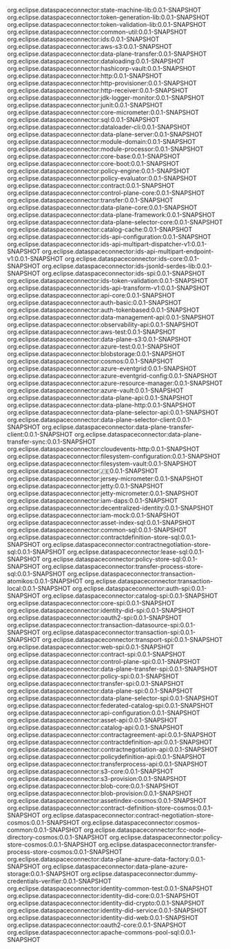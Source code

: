 
org.eclipse.dataspaceconnector:state-machine-lib:0.0.1-SNAPSHOT
org.eclipse.dataspaceconnector:token-generation-lib:0.0.1-SNAPSHOT
org.eclipse.dataspaceconnector:token-validation-lib:0.0.1-SNAPSHOT
org.eclipse.dataspaceconnector:common-util:0.0.1-SNAPSHOT
org.eclipse.dataspaceconnector:ids:0.0.1-SNAPSHOT
org.eclipse.dataspaceconnector:aws-s3:0.0.1-SNAPSHOT
org.eclipse.dataspaceconnector:data-plane-transfer:0.0.1-SNAPSHOT
org.eclipse.dataspaceconnector:dataloading:0.0.1-SNAPSHOT
org.eclipse.dataspaceconnector:hashicorp-vault:0.0.1-SNAPSHOT
org.eclipse.dataspaceconnector:http:0.0.1-SNAPSHOT
org.eclipse.dataspaceconnector:http-provisioner:0.0.1-SNAPSHOT
org.eclipse.dataspaceconnector:http-receiver:0.0.1-SNAPSHOT
org.eclipse.dataspaceconnector:jdk-logger-monitor:0.0.1-SNAPSHOT
org.eclipse.dataspaceconnector:junit:0.0.1-SNAPSHOT
org.eclipse.dataspaceconnector:core-micrometer:0.0.1-SNAPSHOT
org.eclipse.dataspaceconnector:sql:0.0.1-SNAPSHOT
org.eclipse.dataspaceconnector:dataloader-cli:0.0.1-SNAPSHOT
org.eclipse.dataspaceconnector:data-plane-server:0.0.1-SNAPSHOT
org.eclipse.dataspaceconnector:module-domain:0.0.1-SNAPSHOT
org.eclipse.dataspaceconnector:module-processor:0.0.1-SNAPSHOT
org.eclipse.dataspaceconnector:core-base:0.0.1-SNAPSHOT
org.eclipse.dataspaceconnector:core-boot:0.0.1-SNAPSHOT
org.eclipse.dataspaceconnector:policy-engine:0.0.1-SNAPSHOT
org.eclipse.dataspaceconnector:policy-evaluator:0.0.1-SNAPSHOT
org.eclipse.dataspaceconnector:contract:0.0.1-SNAPSHOT
org.eclipse.dataspaceconnector:control-plane-core:0.0.1-SNAPSHOT
org.eclipse.dataspaceconnector:transfer:0.0.1-SNAPSHOT
org.eclipse.dataspaceconnector:data-plane-core:0.0.1-SNAPSHOT
org.eclipse.dataspaceconnector:data-plane-framework:0.0.1-SNAPSHOT
org.eclipse.dataspaceconnector:data-plane-selector-core:0.0.1-SNAPSHOT
org.eclipse.dataspaceconnector:catalog-cache:0.0.1-SNAPSHOT
org.eclipse.dataspaceconnector:ids-api-configuration:0.0.1-SNAPSHOT
org.eclipse.dataspaceconnector:ids-api-multipart-dispatcher-v1:0.0.1-SNAPSHOT
org.eclipse.dataspaceconnector:ids-api-multipart-endpoint-v1:0.0.1-SNAPSHOT
org.eclipse.dataspaceconnector:ids-core:0.0.1-SNAPSHOT
org.eclipse.dataspaceconnector:ids-jsonld-serdes-lib:0.0.1-SNAPSHOT
org.eclipse.dataspaceconnector:ids-spi:0.0.1-SNAPSHOT
org.eclipse.dataspaceconnector:ids-token-validation:0.0.1-SNAPSHOT
org.eclipse.dataspaceconnector:ids-api-transform-v1:0.0.1-SNAPSHOT
org.eclipse.dataspaceconnector:api-core:0.0.1-SNAPSHOT
org.eclipse.dataspaceconnector:auth-basic:0.0.1-SNAPSHOT
org.eclipse.dataspaceconnector:auth-tokenbased:0.0.1-SNAPSHOT
org.eclipse.dataspaceconnector:data-management-api:0.0.1-SNAPSHOT
org.eclipse.dataspaceconnector:observability-api:0.0.1-SNAPSHOT
org.eclipse.dataspaceconnector:aws-test:0.0.1-SNAPSHOT
org.eclipse.dataspaceconnector:data-plane-s3:0.0.1-SNAPSHOT
org.eclipse.dataspaceconnector:azure-test:0.0.1-SNAPSHOT
org.eclipse.dataspaceconnector:blobstorage:0.0.1-SNAPSHOT
org.eclipse.dataspaceconnector:cosmos:0.0.1-SNAPSHOT
org.eclipse.dataspaceconnector:azure-eventgrid:0.0.1-SNAPSHOT
org.eclipse.dataspaceconnector:azure-eventgrid-config:0.0.1-SNAPSHOT
org.eclipse.dataspaceconnector:azure-resource-manager:0.0.1-SNAPSHOT
org.eclipse.dataspaceconnector:azure-vault:0.0.1-SNAPSHOT
org.eclipse.dataspaceconnector:data-plane-api:0.0.1-SNAPSHOT
org.eclipse.dataspaceconnector:data-plane-http:0.0.1-SNAPSHOT
org.eclipse.dataspaceconnector:data-plane-selector-api:0.0.1-SNAPSHOT
org.eclipse.dataspaceconnector:data-plane-selector-client:0.0.1-SNAPSHOT
org.eclipse.dataspaceconnector:data-plane-transfer-client:0.0.1-SNAPSHOT
org.eclipse.dataspaceconnector:data-plane-transfer-sync:0.0.1-SNAPSHOT
org.eclipse.dataspaceconnector:cloudevents-http:0.0.1-SNAPSHOT
org.eclipse.dataspaceconnector:filesystem-configuration:0.0.1-SNAPSHOT
org.eclipse.dataspaceconnector:filesystem-vault:0.0.1-SNAPSHOT
org.eclipse.dataspaceconnector:jersey:0.0.1-SNAPSHOT
org.eclipse.dataspaceconnector:jersey-micrometer:0.0.1-SNAPSHOT
org.eclipse.dataspaceconnector:jetty:0.0.1-SNAPSHOT
org.eclipse.dataspaceconnector:jetty-micrometer:0.0.1-SNAPSHOT
org.eclipse.dataspaceconnector:iam-daps:0.0.1-SNAPSHOT
org.eclipse.dataspaceconnector:decentralized-identity:0.0.1-SNAPSHOT
org.eclipse.dataspaceconnector:iam-mock:0.0.1-SNAPSHOT
org.eclipse.dataspaceconnector:asset-index-sql:0.0.1-SNAPSHOT
org.eclipse.dataspaceconnector:common-sql:0.0.1-SNAPSHOT
org.eclipse.dataspaceconnector:contractdefinition-store-sql:0.0.1-SNAPSHOT
org.eclipse.dataspaceconnector:contractnegotiation-store-sql:0.0.1-SNAPSHOT
org.eclipse.dataspaceconnector:lease-sql:0.0.1-SNAPSHOT
org.eclipse.dataspaceconnector:policy-store-sql:0.0.1-SNAPSHOT
org.eclipse.dataspaceconnector:transfer-process-store-sql:0.0.1-SNAPSHOT
org.eclipse.dataspaceconnector:transaction-atomikos:0.0.1-SNAPSHOT
org.eclipse.dataspaceconnector:transaction-local:0.0.1-SNAPSHOT
org.eclipse.dataspaceconnector:auth-spi:0.0.1-SNAPSHOT
org.eclipse.dataspaceconnector:catalog-spi:0.0.1-SNAPSHOT
org.eclipse.dataspaceconnector:core-spi:0.0.1-SNAPSHOT
org.eclipse.dataspaceconnector:identity-did-spi:0.0.1-SNAPSHOT
org.eclipse.dataspaceconnector:oauth2-spi:0.0.1-SNAPSHOT
org.eclipse.dataspaceconnector:transaction-datasource-spi:0.0.1-SNAPSHOT
org.eclipse.dataspaceconnector:transaction-spi:0.0.1-SNAPSHOT
org.eclipse.dataspaceconnector:transport-spi:0.0.1-SNAPSHOT
org.eclipse.dataspaceconnector:web-spi:0.0.1-SNAPSHOT
org.eclipse.dataspaceconnector:contract-spi:0.0.1-SNAPSHOT
org.eclipse.dataspaceconnector:control-plane-spi:0.0.1-SNAPSHOT
org.eclipse.dataspaceconnector:data-plane-transfer-spi:0.0.1-SNAPSHOT
org.eclipse.dataspaceconnector:policy-spi:0.0.1-SNAPSHOT
org.eclipse.dataspaceconnector:transfer-spi:0.0.1-SNAPSHOT
org.eclipse.dataspaceconnector:data-plane-spi:0.0.1-SNAPSHOT
org.eclipse.dataspaceconnector:data-plane-selector-spi:0.0.1-SNAPSHOT
org.eclipse.dataspaceconnector:federated-catalog-spi:0.0.1-SNAPSHOT
org.eclipse.dataspaceconnector:api-configuration:0.0.1-SNAPSHOT
org.eclipse.dataspaceconnector:asset-api:0.0.1-SNAPSHOT
org.eclipse.dataspaceconnector:catalog-api:0.0.1-SNAPSHOT
org.eclipse.dataspaceconnector:contractagreement-api:0.0.1-SNAPSHOT
org.eclipse.dataspaceconnector:contractdefinition-api:0.0.1-SNAPSHOT
org.eclipse.dataspaceconnector:contractnegotiation-api:0.0.1-SNAPSHOT
org.eclipse.dataspaceconnector:policydefinition-api:0.0.1-SNAPSHOT
org.eclipse.dataspaceconnector:transferprocess-api:0.0.1-SNAPSHOT
org.eclipse.dataspaceconnector:s3-core:0.0.1-SNAPSHOT
org.eclipse.dataspaceconnector:s3-provision:0.0.1-SNAPSHOT
org.eclipse.dataspaceconnector:blob-core:0.0.1-SNAPSHOT
org.eclipse.dataspaceconnector:blob-provision:0.0.1-SNAPSHOT
org.eclipse.dataspaceconnector:assetindex-cosmos:0.0.1-SNAPSHOT
org.eclipse.dataspaceconnector:contract-definition-store-cosmos:0.0.1-SNAPSHOT
org.eclipse.dataspaceconnector:contract-negotiation-store-cosmos:0.0.1-SNAPSHOT
org.eclipse.dataspaceconnector:cosmos-common:0.0.1-SNAPSHOT
org.eclipse.dataspaceconnector:fcc-node-directory-cosmos:0.0.1-SNAPSHOT
org.eclipse.dataspaceconnector:policy-store-cosmos:0.0.1-SNAPSHOT
org.eclipse.dataspaceconnector:transfer-process-store-cosmos:0.0.1-SNAPSHOT
org.eclipse.dataspaceconnector:data-plane-azure-data-factory:0.0.1-SNAPSHOT
org.eclipse.dataspaceconnector:data-plane-azure-storage:0.0.1-SNAPSHOT
org.eclipse.dataspaceconnector:dummy-credentials-verifier:0.0.1-SNAPSHOT
org.eclipse.dataspaceconnector:identity-common-test:0.0.1-SNAPSHOT
org.eclipse.dataspaceconnector:identity-did-core:0.0.1-SNAPSHOT
org.eclipse.dataspaceconnector:identity-did-crypto:0.0.1-SNAPSHOT
org.eclipse.dataspaceconnector:identity-did-service:0.0.1-SNAPSHOT
org.eclipse.dataspaceconnector:identity-did-web:0.0.1-SNAPSHOT
org.eclipse.dataspaceconnector:oauth2-core:0.0.1-SNAPSHOT
org.eclipse.dataspaceconnector:apache-commons-pool-sql:0.0.1-SNAPSHOT